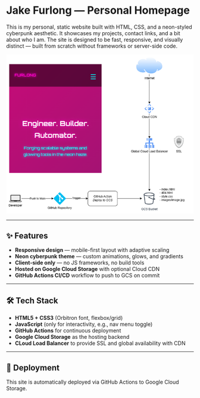 # Jake Furlong — Personal Homepage

This is my personal, static website built with HTML, CSS, and a neon-styled cyberpunk aesthetic. It showcases my projects, contact links, and a bit about who I am. The site is designed to be fast, responsive, and visually distinct — built from scratch without frameworks or server-side code.

![Architecture Diagram](./images/homepage.drawio.png)

---

## ✨ Features

- **Responsive design** — mobile-first layout with adaptive scaling
- **Neon cyberpunk theme** — custom animations, glows, and gradients
- **Client-side only** — no JS frameworks, no build tools
- **Hosted on Google Cloud Storage** with optional Cloud CDN
- **GitHub Actions CI/CD** workflow to push to GCS on commit

---

## 🛠️ Tech Stack

- **HTML5 + CSS3** (Orbitron font, flexbox/grid)
- **JavaScript** (only for interactivity, e.g., nav menu toggle)
- **GitHub Actions** for continuous deployment
- **Google Cloud Storage** as the hosting backend
- **CLoud Load Balancer** to provide SSL and global availability with CDN

---

## 🚀 Deployment

This site is automatically deployed via GitHub Actions to Google Cloud Storage.
